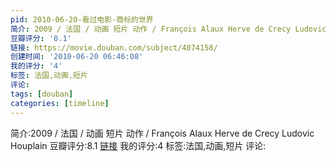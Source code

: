 ```yaml
---
pid: 2010-06-20-看过电影-商标的世界
简介: 2009 / 法国 / 动画 短片 动作 / François Alaux Herve de Crecy Ludovic Houplain
豆瓣评分: '8.1'
链接: https://movie.douban.com/subject/4074158/
创建时间: '2010-06-20 06:46:08'
我的评分: '4'
标签: 法国,动画,短片
评论:
tags: [douban]
categories: [timeline]
---
```

简介:2009 / 法国 / 动画 短片 动作 / François Alaux Herve de Crecy Ludovic Houplain
豆瓣评分:8.1
[链接](https://movie.douban.com/subject/4074158/)
我的评分:4
标签:法国,动画,短片
评论:

